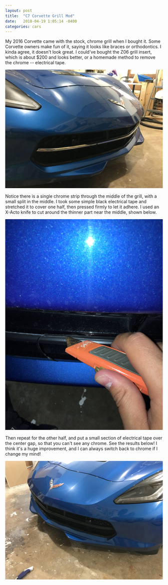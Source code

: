 ```yaml
---
layout: post
title:  "C7 Corvette Grill Mod"
date:   2018-04-19 1:05:14 -0400
categories: cars
---
```


My 2016 Corvette came with the stock, chrome grill when I bought it. Some Corvette owners make fun of it, saying it looks like braces or orthodontics. I kinda agree, it doesn't look great. I could've bought the Z06 grill insert, which is about $200 and looks better, or a homemade method to remove the chrome -- electrical tape.

![Before](/images/braces/before.jpg)

Notice there is a single chrome strip through the middle of the grill, with a small split in the middle. I took some simple black electrical tape and stretched it to cover one half, then pressed firmly to let it adhere. I used an X-Acto knife to cut around the thinner part near the middle, shown below.

![X-Acto Knifing](/images/braces/xacto.jpg)

Then repeat for the other half, and put a small section of electrical tape over the center gap, so that you can't see any chrome. See the results below! I think it's a huge improvement, and I can always switch back to chrome if I change my mind!

![X-Acto Knifing](/images/braces/after.jpg)
